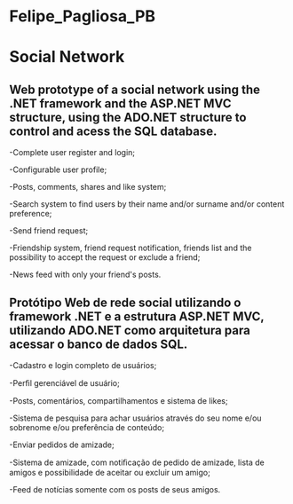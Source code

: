 # Felipe_Pagliosa_PB
# Social Network


## Web prototype of a social network using the .NET framework and the ASP.NET MVC structure, using the ADO.NET structure to control and acess the SQL database.

-Complete user register and login;

-Configurable user profile;

-Posts, comments, shares and like system;

-Search system to find users by their name and/or surname and/or content preference;

-Send friend request;

-Friendship system, friend request notification, friends list and the possibility to accept the request or exclude a friend;

-News feed with only your friend's posts.


## Protótipo Web de rede social utilizando o framework .NET e a estrutura ASP.NET MVC, utilizando ADO.NET como arquitetura para acessar o banco de dados SQL.

-Cadastro e login completo de usuários; 

-Perﬁl gerenciável de usuário; 

-Posts, comentários, compartilhamentos e sistema de likes; 

-Sistema de pesquisa para achar usuários através do seu nome e/ou sobrenome e/ou preferência de conteúdo;

-Enviar pedidos de amizade;

-Sistema de amizade, com notiﬁcação de pedido de amizade, lista de amigos e possibilidade de aceitar ou excluir um amigo; 

-Feed de notícias somente com os posts de seus amigos.
